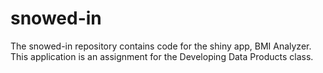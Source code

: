 # snowed-in

The snowed-in repository contains code for the shiny app, BMI Analyzer.  This application is an assignment for the Developing Data Products class.